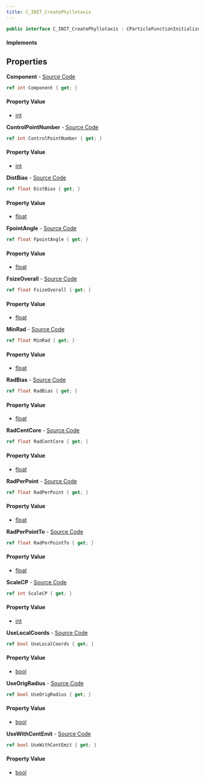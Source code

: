 ```yaml
---
title: C_INIT_CreatePhyllotaxis
---
```


```csharp
public interface C_INIT_CreatePhyllotaxis : CParticleFunctionInitializer, CParticleFunction, ISchemaClass<CParticleFunction>, ISchemaClass<CParticleFunctionInitializer>, ISchemaClass<C_INIT_CreatePhyllotaxis>, ISchemaField, ISchemaClass, INativeHandle
```

#### Implements

## Properties

**Component** - [Source Code](https://github.com/swiftly-solution/swiftlys2/blob/master/managed/src/SwiftlyS2.Generated/Schemas/Interfaces/C_INIT_CreatePhyllotaxis.cs#L20)

```csharp
ref int Component { get; }
```

#### Property Value

- [int](https://learn.microsoft.com/dotnet/api/system.int32)

**ControlPointNumber** - [Source Code](https://github.com/swiftly-solution/swiftlys2/blob/master/managed/src/SwiftlyS2.Generated/Schemas/Interfaces/C_INIT_CreatePhyllotaxis.cs#L16)

```csharp
ref int ControlPointNumber { get; }
```

#### Property Value

- [int](https://learn.microsoft.com/dotnet/api/system.int32)

**DistBias** - [Source Code](https://github.com/swiftly-solution/swiftlys2/blob/master/managed/src/SwiftlyS2.Generated/Schemas/Interfaces/C_INIT_CreatePhyllotaxis.cs#L36)

```csharp
ref float DistBias { get; }
```

#### Property Value

- [float](https://learn.microsoft.com/dotnet/api/system.single)

**FpointAngle** - [Source Code](https://github.com/swiftly-solution/swiftlys2/blob/master/managed/src/SwiftlyS2.Generated/Schemas/Interfaces/C_INIT_CreatePhyllotaxis.cs#L28)

```csharp
ref float FpointAngle { get; }
```

#### Property Value

- [float](https://learn.microsoft.com/dotnet/api/system.single)

**FsizeOverall** - [Source Code](https://github.com/swiftly-solution/swiftlys2/blob/master/managed/src/SwiftlyS2.Generated/Schemas/Interfaces/C_INIT_CreatePhyllotaxis.cs#L30)

```csharp
ref float FsizeOverall { get; }
```

#### Property Value

- [float](https://learn.microsoft.com/dotnet/api/system.single)

**MinRad** - [Source Code](https://github.com/swiftly-solution/swiftlys2/blob/master/managed/src/SwiftlyS2.Generated/Schemas/Interfaces/C_INIT_CreatePhyllotaxis.cs#L34)

```csharp
ref float MinRad { get; }
```

#### Property Value

- [float](https://learn.microsoft.com/dotnet/api/system.single)

**RadBias** - [Source Code](https://github.com/swiftly-solution/swiftlys2/blob/master/managed/src/SwiftlyS2.Generated/Schemas/Interfaces/C_INIT_CreatePhyllotaxis.cs#L32)

```csharp
ref float RadBias { get; }
```

#### Property Value

- [float](https://learn.microsoft.com/dotnet/api/system.single)

**RadCentCore** - [Source Code](https://github.com/swiftly-solution/swiftlys2/blob/master/managed/src/SwiftlyS2.Generated/Schemas/Interfaces/C_INIT_CreatePhyllotaxis.cs#L22)

```csharp
ref float RadCentCore { get; }
```

#### Property Value

- [float](https://learn.microsoft.com/dotnet/api/system.single)

**RadPerPoint** - [Source Code](https://github.com/swiftly-solution/swiftlys2/blob/master/managed/src/SwiftlyS2.Generated/Schemas/Interfaces/C_INIT_CreatePhyllotaxis.cs#L24)

```csharp
ref float RadPerPoint { get; }
```

#### Property Value

- [float](https://learn.microsoft.com/dotnet/api/system.single)

**RadPerPointTo** - [Source Code](https://github.com/swiftly-solution/swiftlys2/blob/master/managed/src/SwiftlyS2.Generated/Schemas/Interfaces/C_INIT_CreatePhyllotaxis.cs#L26)

```csharp
ref float RadPerPointTo { get; }
```

#### Property Value

- [float](https://learn.microsoft.com/dotnet/api/system.single)

**ScaleCP** - [Source Code](https://github.com/swiftly-solution/swiftlys2/blob/master/managed/src/SwiftlyS2.Generated/Schemas/Interfaces/C_INIT_CreatePhyllotaxis.cs#L18)

```csharp
ref int ScaleCP { get; }
```

#### Property Value

- [int](https://learn.microsoft.com/dotnet/api/system.int32)

**UseLocalCoords** - [Source Code](https://github.com/swiftly-solution/swiftlys2/blob/master/managed/src/SwiftlyS2.Generated/Schemas/Interfaces/C_INIT_CreatePhyllotaxis.cs#L38)

```csharp
ref bool UseLocalCoords { get; }
```

#### Property Value

- [bool](https://learn.microsoft.com/dotnet/api/system.boolean)

**UseOrigRadius** - [Source Code](https://github.com/swiftly-solution/swiftlys2/blob/master/managed/src/SwiftlyS2.Generated/Schemas/Interfaces/C_INIT_CreatePhyllotaxis.cs#L42)

```csharp
ref bool UseOrigRadius { get; }
```

#### Property Value

- [bool](https://learn.microsoft.com/dotnet/api/system.boolean)

**UseWithContEmit** - [Source Code](https://github.com/swiftly-solution/swiftlys2/blob/master/managed/src/SwiftlyS2.Generated/Schemas/Interfaces/C_INIT_CreatePhyllotaxis.cs#L40)

```csharp
ref bool UseWithContEmit { get; }
```

#### Property Value

- [bool](https://learn.microsoft.com/dotnet/api/system.boolean)

